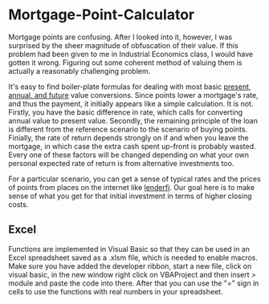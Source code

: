 # Mortgage-Point-Calculator

Mortgage points are confusing. After I looked into it, however, I was surprised by the sheer magnitude of obfuscation of their value. If this problem had been given to me in Industrial Economics class, I would have gotten it wrong. Figuring out some coherent method of valuing them is actually a reasonably challenging problem.

It's easy to find boiler-plate formulas for dealing with most basic [present, annual, and future](http://www.ajdesigner.com/phppresentworth/present_worth_annual_payment_equation.php) value conversions. Since points lower a mortgage's rate, and thus the payment, it initially appears like a simple calculation. It is not. Firstly, you have the basic difference in rate, which calls for converting annual value to present value. Secondly, the remaining principle of the loan is different from the reference scenario to the scenario of buying points. Finially, the rate of return depends strongly on if and when you leave the mortgage, in which case the extra cash spent up-front is probably wasted. Every one of these factors will be changed depending on what your own personal expected rate of return is from alternative investments too.

For a particular scenario, you can get a sense of typical rates and the prices of points from places on the internet like [lenderfi](www.lenderfi.com). Our goal here is to make sense of what you get for that initial investment in terms of higher closing costs.

## Excel

Functions are implemented in Visual Basic so that they can be used in an Excel spreadsheet saved as a .xlsm file, which is needed to enable macros. Make sure you have added the developer ribbon, start a new file, click on visual basic, in the new window right click on VBAProject and then insert > module and paste the code into there. After that you can use the "=" sign in cells to use the functions with real numbers in your spreadsheet.

